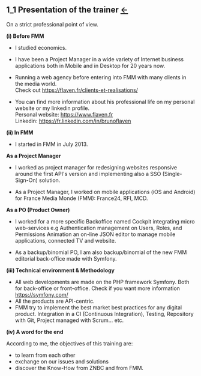 ## 1_1 Presentation of the trainer <a href="README.md">&#8592;</a><br>

On a strict professional point of view.



**(i) Before FMM**

- I studied economics.

- I have been a Project Manager in a wide variety of Internet business
applications both in Mobile and in Desktop for 20 years now. 

- Running a web agency before entering into FMM with many clients in the media world. <br>Check out https://flaven.fr/clients-et-realisations/

- You can find more information about his professional life on my personal website or my linkedin profile.<br>
Personal website: https://www.flaven.fr<br>
Linkedin: https://fr.linkedin.com/in/brunoflaven<br>

**(ii) In FMM**

- I started in FMM in July 2013.

**As a Project Manager**
- I worked as project manager for redesigning websites responsive around the first API's version and implementing also a SSO (Single-Sign-On) solution.

- As a Project Manager, I worked on mobile applications (iOS and Android) for France Media Monde (FMM): France24, RFI, MCD. 

**As a PO (Product Owner)**

- I worked for a more specific Backoffice named Cockpit integrating micro web-services e.g  Authentication management on Users, Roles, and Permissions Animation an on-line JSON editor to manage mobile applications, connected TV and website.

- As a backup/binomial PO, I am also backup/binomial of the new FMM editorial back-office made with Symfony.

**(iii) Technical environment & Methodology**
- All web developments are made on the PHP framework Symfony. Both for back-office or front-office. Check if you want more information https://symfony.com/
- All the products are API-centric.
- FMM try to implement the best market best practices for any digital product. Integration in a CI (Continuous Integration), Testing, Repository with Git, Project managed with Scrum... etc. 

**(iv) A word for the end**

According to me, the objectives of this training are: 
- to learn from each other
- exchange on our issues and solutions
- discover the Know-How from ZNBC and from FMM.





